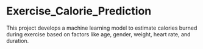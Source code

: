 # Exercise_Calorie_Prediction
This project develops a machine learning model to estimate calories burned during exercise based on factors like age, gender, weight, heart rate, and duration.
